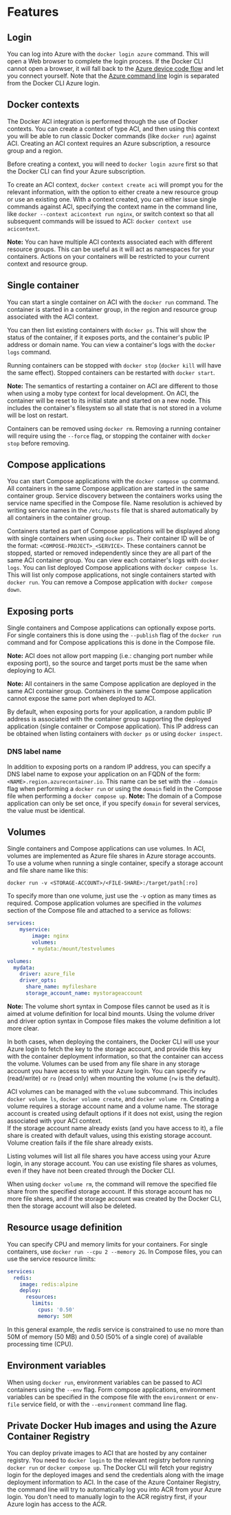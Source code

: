 # Features

## Login

You can log into Azure with the `docker login azure` command. This will open a Web browser to complete the login process. If the Docker CLI cannot open a browser, it will fall back to the [Azure device code flow](https://docs.microsoft.com/en-us/azure/active-directory/develop/v2-oauth2-device-code) and let you connect yourself.
Note that the [Azure command line](https://docs.microsoft.com/en-us/cli/azure/) login is separated from the Docker CLI Azure login.

## Docker contexts

The Docker ACI integration is performed through the use of Docker contexts. You can create a context of type ACI, and then using this context you will be able to run classic Docker commands (like `docker run`) against ACI.
Creating an ACI context requires an Azure subscription, a resource group and a region. 

Before creating a context, you will need to `docker login azure` first so that the Docker CLI can find your Azure subscription.

To create an ACI context, `docker context create aci` will prompt you for the relevant information, with the option to either create a new resource group or use an existing one.
With a context created, you can either issue single commands against ACI, specifying the context name in the command line, like `docker --context acicontext run nginx`, or switch context so that all subsequent commands will be issued to ACI: `docker context use acicontext`.

**Note:** You can have multiple ACI contexts associated each with different resource groups. This can be useful as it will act as namespaces for your containers. Actions on your containers will be restricted to your current context and resource group.

## Single container

You can start a single container on ACI with the `docker run` command. 
The container is started in a container group, in the region and resource group associated with the ACI context.

You can then list existing containers with `docker ps`. This will show the status of the container, if it exposes ports, and the container's public IP address or domain name.
You can view a container's logs with the `docker logs` command.

Running containers can be stopped with `docker stop` (`docker kill` will have the same effect). Stopped containers can be restarted with `docker start`.
 
**Note:** The semantics of restarting a container on ACI are different to those when using a moby type context for local development. On ACI, the container will be reset to its initial state and started on a new node. This includes the container's filesystem so all state that is not stored in a volume will be lost on restart.

Containers can be removed using `docker rm`. Removing a running container will require using the `--force` flag, or stopping the container with `docker stop` before removing.   

## Compose applications

You can start Compose applications with the `docker compose up` command.
All containers in the same Compose application are started in the same container group. Service discovery between the containers works using the service name specified in the Compose file.
Name resolution is achieved by writing service names in the `/etc/hosts` file that is shared automatically by all containers in the container group.

Containers started as part of Compose applications will be displayed along with single containers when using `docker ps`. 
Their container ID will be of the format: `<COMPOSE-PROJECT>_<SERVICE>`. 
These containers cannot be stopped, started or removed independently since they are all part of the same ACI container group. You can view each container's logs with `docker logs`.
You can list deployed Compose applications with `docker compose ls`. This will list only compose applications, not single containers started with `docker run`.
You can remove a Compose application with `docker compose down`.

## Exposing ports

Single containers and Compose applications can optionally expose ports. For single containers this is done using the `--publish` flag of the `docker run` command and for Compose applications this is done in the Compose file.
 
**Note:** ACI does not allow port mapping (i.e.: changing port number while exposing port), so the source and target ports must be the same when deploying to ACI.

**Note:** All containers in the same Compose application are deployed in the same ACI container group. Containers in the same Compose application cannot expose the same port when deployed to ACI.

By default, when exposing ports for your application, a random public IP address is associated with the container group supporting the deployed application (single container or Compose application).
This IP address can be obtained when listing containers with `docker ps` or using `docker inspect`.    

### DNS label name

In addition to exposing ports on a random IP address, you can specify a DNS label name to expose your application on an FQDN of the form: `<NAME>.region.azurecontainer.io`.
This name can be set with the `--domain` flag when performing a `docker run` or using the `domain` field in the Compose file when performing a `docker compose up`.
**Note:** The domain of a Compose application can only be set once, if you specify `domain` for several services, the value must be identical.

## Volumes

Single containers and Compose applications can use volumes. In ACI, volumes are implemented as Azure file shares in Azure storage accounts.
To use a volume when running a single container, specify a storage account and file share name like this: 

```console
docker run -v <STORAGE-ACCOUNT>/<FILE-SHARE>:/target/path[:ro]
```
  
To specify more than one volume, just use the `-v` option as many times as required.
Compose application volumes are specified in the _volumes_ section of the Compose file and attached to a service as follows:

```yaml
services:
    myservice:
        image: nginx
        volumes:
        - mydata:/mount/testvolumes

volumes:
  mydata:
    driver: azure_file
    driver_opts:
      share_name: myfileshare
      storage_account_name: mystorageaccount
```

**Note:** The volume short syntax in Compose files cannot be used as it is aimed at volume definition for local bind mounts. Using the volume driver and driver option syntax in Compose files makes the volume definition a lot more clear.

In both cases, when deploying the containers, the Docker CLI will use your Azure login to fetch the key to the storage account, and provide this key with the container deployment information, so that the container can access the volume.
Volumes can be used from any file share in any storage account you have access to with your Azure login. You can specify `rw` (read/write) or `ro` (read only) when mounting the volume (`rw` is the default).

ACI volumes can be managed with the `volume` subcommand. This includes `docker volume ls`, `docker volume create`, and `docker volume rm`. 
Creating a volume requires a storage account name and a volume name. The storage account is created using default options if it does not exist, using the region associated with your ACI context.  
If the storage account name already exists (and you have access to it), a file share is created with default values, using this existing storage account. Volume creation fails if the file share already exists.

Listing volumes will list all file shares you have access using your Azure login, in any storage account. You can use existing file shares as volumes, even if they have not been created through the Docker CLI.

When using `docker volume rm`, the command will remove the specified file share from the specified storage account. If this storage account has no more file shares, and if the storage account was created by the Docker CLI, then the storage account will also be deleted.

## Resource usage definition

You can specify CPU and memory limits for your containers.
For single containers, use `docker run --cpu 2 --memory 2G`. 
In Compose files, you can use the service resource limits:

```yaml
services:
  redis:
    image: redis:alpine
    deploy:
      resources:
        limits:
          cpus: '0.50'
          memory: 50M
```

In this general example, the _redis_ service is constrained to use no more than 50M of memory (50 MB) and 0.50 (50% of a single core) of available processing time (CPU).

## Environment variables

When using `docker run`, environment variables can be passed to ACI containers using the `--env` flag.
Form compose applications, environment variables can be specified in the compose file with the `environment` or `env-file` service field, or with the `--environment` command line flag.

## Private Docker Hub images and using the Azure Container Registry

You can deploy private images to ACI that are hosted by any container registry. You need to `docker login` to the relevant registry before running `docker run` or `docker compose up`. The Docker CLI will fetch your registry login for the deployed images and send the credentials along with the image deployment information to ACI.
In the case of the Azure Container Registry, the command line will try to automatically log you into ACR from your Azure login. You don't need to manually login to the ACR registry first, if your Azure login has access to the ACR.
